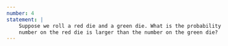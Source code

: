 ```yaml
---
number: 4
statement: |
    Suppose we roll a red die and a green die. What is the probability that the
    number on the red die is larger than the number on the green die?
---
```

